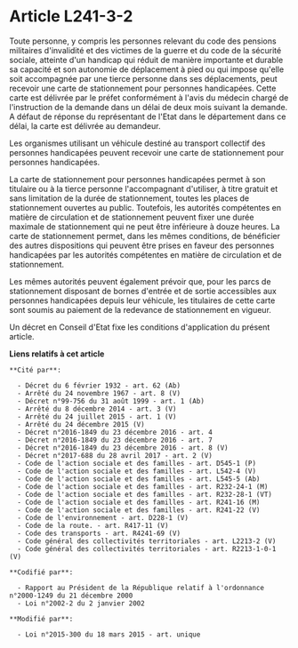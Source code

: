 # Article L241-3-2

Toute personne, y compris les personnes relevant du code des pensions militaires d'invalidité et des victimes de la guerre et
du code de la sécurité sociale, atteinte d'un handicap qui réduit de manière importante et durable sa capacité et son
autonomie de déplacement à pied ou qui impose qu'elle soit accompagnée par une tierce personne dans ses déplacements, peut
recevoir une carte de stationnement pour personnes handicapées. Cette carte est délivrée par le préfet conformément à l'avis
du médecin chargé de l'instruction de la demande dans un délai de deux mois suivant la demande. A défaut de réponse du
représentant de l'Etat dans le département dans ce délai, la carte est délivrée au demandeur.

Les organismes utilisant un véhicule destiné au transport collectif des personnes handicapées peuvent recevoir une carte de
stationnement pour personnes handicapées.

La carte de stationnement pour personnes handicapées permet à son titulaire ou à la tierce personne l'accompagnant
d'utiliser, à titre gratuit et sans limitation de la durée de stationnement, toutes les places de stationnement ouvertes au
public. Toutefois, les autorités compétentes en matière de circulation et de stationnement peuvent fixer une durée maximale
de stationnement qui ne peut être inférieure à douze heures. La carte de stationnement permet, dans les mêmes conditions, de
bénéficier des autres dispositions qui peuvent être prises en faveur des personnes handicapées par les autorités compétentes
en matière de circulation et de stationnement.

Les mêmes autorités peuvent également prévoir que, pour les parcs de stationnement disposant de bornes d'entrée et de sortie
accessibles aux personnes handicapées depuis leur véhicule, les titulaires de cette carte sont soumis au paiement de la
redevance de stationnement en vigueur.

Un décret en Conseil d'Etat fixe les conditions d'application du présent article.

**Liens relatifs à cet article**

	**Cité par**:

	  - Décret du 6 février 1932 - art. 62 (Ab)
	  - Arrêté du 24 novembre 1967 - art. 8 (V)
	  - Décret n°99-756 du 31 août 1999 - art. 1 (Ab)
	  - Arrêté du 8 décembre 2014 - art. 3 (V)
	  - Arrêté du 24 juillet 2015 - art. 1 (V)
	  - Arrêté du 24 décembre 2015 (V)
	  - Décret n°2016-1849 du 23 décembre 2016 - art. 4
	  - Décret n°2016-1849 du 23 décembre 2016 - art. 7
	  - Décret n°2016-1849 du 23 décembre 2016 - art. 8 (V)
	  - Décret n°2017-688 du 28 avril 2017 - art. 2 (V)
	  - Code de l'action sociale et des familles - art. D545-1 (P)
	  - Code de l'action sociale et des familles - art. L542-4 (V)
	  - Code de l'action sociale et des familles - art. L545-5 (Ab)
	  - Code de l'action sociale et des familles - art. R232-24-1 (M)
	  - Code de l'action sociale et des familles - art. R232-28-1 (VT)
	  - Code de l'action sociale et des familles - art. R241-16 (M)
	  - Code de l'action sociale et des familles - art. R241-22 (V)
	  - Code de l'environnement - art. D228-1 (V)
	  - Code de la route. - art. R417-11 (V)
	  - Code des transports - art. R4241-69 (V)
	  - Code général des collectivités territoriales - art. L2213-2 (V)
	  - Code général des collectivités territoriales - art. R2213-1-0-1 (V)

	**Codifié par**:

	  - Rapport au Président de la République relatif à l'ordonnance n°2000-1249 du 21 décembre 2000
	  - Loi n°2002-2 du 2 janvier 2002

	**Modifié par**:

	  - Loi n°2015-300 du 18 mars 2015 - art. unique

